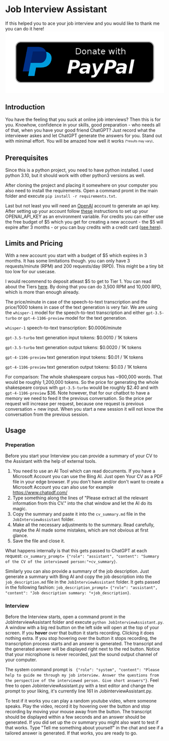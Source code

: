 # Job Interview Assistant
If this helped you to ace your job interview and you would like to thank me you can do it here!
[<img src="paypal-donate-button.png">](https://www.paypal.com/donate/?hosted_button_id=MBW7WAP8SSVAN)

## Introduction
You have the feeling that you suck at online job interviews? Then this is for you. Knowhow, confidence in your skills, good preparation - who needs all of that, when you have your good friend ChatGPT? Just record what the interviewer askes and let ChatGPT generate the answers for you. Stand out with minimal effort. You will be amazed how well it works <sub><sup>(*results may vary)</sup></sub>.
## Prerequisites
Since this is a python project, you need to have python installed. I used python 3.10, but it should work with other python3 versions as well.

 After cloning the project and placing it somewhere on your computer you also need to install the requirements. Open a command promt in the main folder and execute 
 ```pip install -r requirements.txt```.


Last but not least you will need an [OpenAI](https://openai.com/) account to generate an api key. After setting up your account follow [these](https://help.openai.com/en/articles/5112595-best-practices-for-api-key-safety) instructions to set up your OPENAI_API_KEY as an environment variable. For credits you can either use the free budget of $5 which you get for creating a new account - the $5 will expire after 3 months - or you can buy credits with a credit card ([see here](https://platform.openai.com/account/billing/payment-methods)).
## Limits and Pricing
With a new account you start with a budget of $5 which expires in 3 months. It has some limitations though. you can only have 3 requests/minute (RPM) and 200 requests/day (RPD). This might be a tiny bit too low for our usecase.

I would recommend to deposit atleast $5 to get to Tier 1. You can read about the Tiers [here](https://platform.openai.com/docs/guides/rate-limits?context=tier-one). By doing that you can do 3,500 RPM and 10,000 RPD, which is more than enough already.

The price/minute in case of the speech-to-text transcription and the price/1000 tokens in case of the text generation is very fair. We are using the `whisper-1` model for the speech-to-text transcription and either `gpt-3.5-turbo` or `gpt-4-1106-preview` model for the text generation.

`whisper-1` speech-to-text transcription: $0.0006/minute

`gpt-3.5-turbo`
text generation input tokens: $0.0010 / 1K tokens

`gpt-3.5-turbo`
text generation output tokens: $0.0020 / 1K tokens

`gpt-4-1106-preview`
text generation input tokens: $0.01 / 1K tokens

`gpt-4-1106-preview`
text generation output tokens: $0.03 / 1K tokens

For comparison: The whole shakespeare corpus has ~900,000 words. That would be roughly 1,200,000 tokens. So the price for generating the whole shakespeare corpus with `gpt-3.5-turbo` would be roughly $2.40 and with `gpt-4-1106-preview` $36. 
Note however, that for our chatbot to have a memory we need to feed it the previous conversation. So the price per request will increase per request, because one request is previous conversation + new input. When you start a new session it will not know the conversation from the previous session. 

## Usage
### Preperation
Before you start your Interview you can provide a summary of your CV to the Assistant with the help of external tools.

1. You need to use an AI Tool which can read documents. If you have a Microsoft Account you can use the Bing AI. Just open Your CV as a PDF file in your edge browser. If you don't have and/or don't want to create a Microsoft Account you can also use for example https://www.chatpdf.com/
2. Type something along the lines of "Please extract all the relevant information from this CV." into the chat window and let the AI do its magic. 
3. Copy the summary and paste it into the `cv_summary.md` file in the `JobInterviewAssistant` folder.
4. Make all the necessary adjustments to the summary. Read carefully, maybe the AI made some mistakes, which are not obvious at first glance.
5. Save the file and close it.


What happens internally is that this gets passed to ChatGPT at each request: ``cv_summary_prompt= {"role": "assistant", "content": "Summary of the CV of the interviewed person:"+cv_summary}``.

Similarly you can also provide a summary of the job description. Just generate a summary with Bing AI and  copy the job description into the `job_description.md` file in the `JobInterviewAssistant` folder. It gets passed in the following fashion: ``job_description_prompt= {"role": "assistant", "content": "Job description summary: "+job_description}``.

### Interview

Before the Interview starts, open a command promt in the JobInterviewAssistant folder and execute ```python JobInterviewAssistant.py```. A window with a big red button on the left side will open at the top of your screen. If you **hover** over that button it starts recording. Clicking it does nothing extra. If you stop hovering over the button it stops recording, the transcription process starts and an answer  is generated. The transcript and the generated answer will be displayed right next to the red button. Notice that your microphone is never recorded, just the sound output channel of your computer.

The system command prompt is `` {"role": "system", "content": "Please help to guide me through my job interview. Answer the questions from the perspective of the interviewed person. Give short answers"}``. Feel free to open JobinterviewAssistant.py with a text editor and change the prompt to your liking, it's currently line 161 in JobinterviewAssistant.py.

To test if it works you can play a random youtube video, where someone speaks. Play the video, record it by hovering over the button and stop recording by moving your mouse away from the button. The transcript should be displayed within a few seconds and an answer should be generated. If you did set up the cv summary you might also want to test if that works. Type "Tell me something about yourself" in the chat and see if a tailored answer is generated. If that works, you are ready to go.